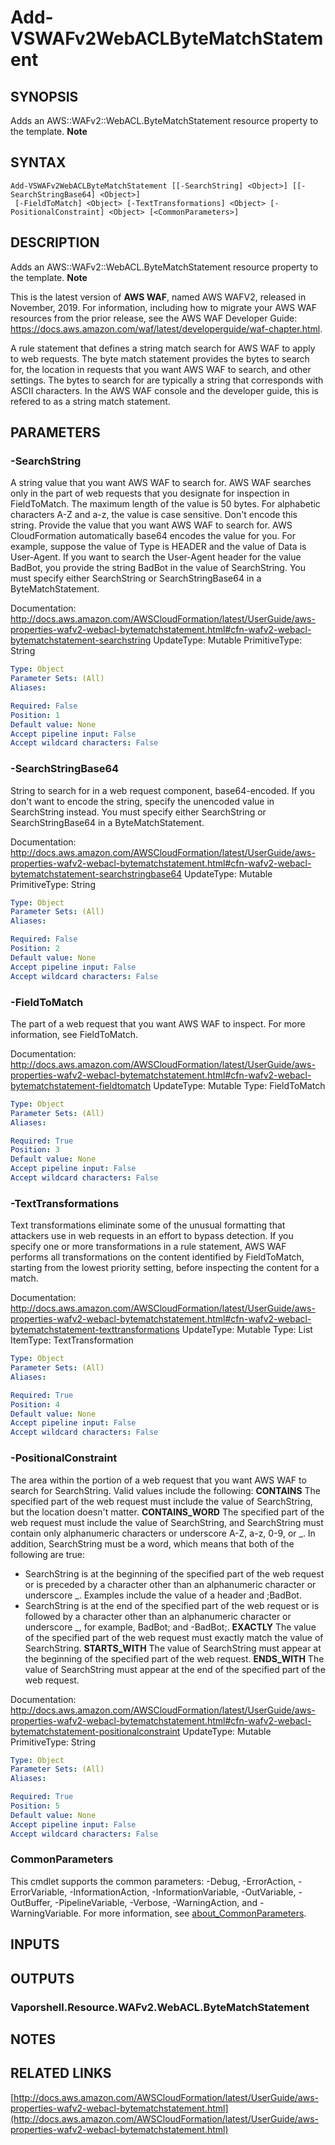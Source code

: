 # Add-VSWAFv2WebACLByteMatchStatement

## SYNOPSIS
Adds an AWS::WAFv2::WebACL.ByteMatchStatement resource property to the template.
**Note**

## SYNTAX

```
Add-VSWAFv2WebACLByteMatchStatement [[-SearchString] <Object>] [[-SearchStringBase64] <Object>]
 [-FieldToMatch] <Object> [-TextTransformations] <Object> [-PositionalConstraint] <Object> [<CommonParameters>]
```

## DESCRIPTION
Adds an AWS::WAFv2::WebACL.ByteMatchStatement resource property to the template.
**Note**

This is the latest version of **AWS WAF**, named AWS WAFV2, released in November, 2019.
For information, including how to migrate your AWS WAF resources from the prior release, see the AWS WAF Developer Guide: https://docs.aws.amazon.com/waf/latest/developerguide/waf-chapter.html.

A rule statement that defines a string match search for AWS WAF to apply to web requests.
The byte match statement provides the bytes to search for, the location in requests that you want AWS WAF to search, and other settings.
The bytes to search for are typically a string that corresponds with ASCII characters.
In the AWS WAF console and the developer guide, this is refered to as a string match statement.

## PARAMETERS

### -SearchString
A string value that you want AWS WAF to search for.
AWS WAF searches only in the part of web requests that you designate for inspection in FieldToMatch.
The maximum length of the value is 50 bytes.
For alphabetic characters A-Z and a-z, the value is case sensitive.
Don't encode this string.
Provide the value that you want AWS WAF to search for.
AWS CloudFormation automatically base64 encodes the value for you.
For example, suppose the value of Type is HEADER and the value of Data is User-Agent.
If you want to search the User-Agent header for the value BadBot, you provide the string BadBot in the value of SearchString.
You must specify either SearchString or SearchStringBase64 in a ByteMatchStatement.

Documentation: http://docs.aws.amazon.com/AWSCloudFormation/latest/UserGuide/aws-properties-wafv2-webacl-bytematchstatement.html#cfn-wafv2-webacl-bytematchstatement-searchstring
UpdateType: Mutable
PrimitiveType: String

```yaml
Type: Object
Parameter Sets: (All)
Aliases:

Required: False
Position: 1
Default value: None
Accept pipeline input: False
Accept wildcard characters: False
```

### -SearchStringBase64
String to search for in a web request component, base64-encoded.
If you don't want to encode the string, specify the unencoded value in SearchString instead.
You must specify either SearchString or SearchStringBase64 in a ByteMatchStatement.

Documentation: http://docs.aws.amazon.com/AWSCloudFormation/latest/UserGuide/aws-properties-wafv2-webacl-bytematchstatement.html#cfn-wafv2-webacl-bytematchstatement-searchstringbase64
UpdateType: Mutable
PrimitiveType: String

```yaml
Type: Object
Parameter Sets: (All)
Aliases:

Required: False
Position: 2
Default value: None
Accept pipeline input: False
Accept wildcard characters: False
```

### -FieldToMatch
The part of a web request that you want AWS WAF to inspect.
For more information, see FieldToMatch.

Documentation: http://docs.aws.amazon.com/AWSCloudFormation/latest/UserGuide/aws-properties-wafv2-webacl-bytematchstatement.html#cfn-wafv2-webacl-bytematchstatement-fieldtomatch
UpdateType: Mutable
Type: FieldToMatch

```yaml
Type: Object
Parameter Sets: (All)
Aliases:

Required: True
Position: 3
Default value: None
Accept pipeline input: False
Accept wildcard characters: False
```

### -TextTransformations
Text transformations eliminate some of the unusual formatting that attackers use in web requests in an effort to bypass detection.
If you specify one or more transformations in a rule statement, AWS WAF performs all transformations on the content identified by FieldToMatch, starting from the lowest priority setting, before inspecting the content for a match.

Documentation: http://docs.aws.amazon.com/AWSCloudFormation/latest/UserGuide/aws-properties-wafv2-webacl-bytematchstatement.html#cfn-wafv2-webacl-bytematchstatement-texttransformations
UpdateType: Mutable
Type: List
ItemType: TextTransformation

```yaml
Type: Object
Parameter Sets: (All)
Aliases:

Required: True
Position: 4
Default value: None
Accept pipeline input: False
Accept wildcard characters: False
```

### -PositionalConstraint
The area within the portion of a web request that you want AWS WAF to search for SearchString.
Valid values include the following:
**CONTAINS**
The specified part of the web request must include the value of SearchString, but the location doesn't matter.
**CONTAINS_WORD**
The specified part of the web request must include the value of SearchString, and SearchString must contain only alphanumeric characters or underscore A-Z, a-z, 0-9, or _.
In addition, SearchString must be a word, which means that both of the following are true:
+ SearchString is at the beginning of the specified part of the web request or is preceded by a character other than an alphanumeric character or underscore _.
Examples include the value of a header and ;BadBot.
+ SearchString is at the end of the specified part of the web request or is followed by a character other than an alphanumeric character or underscore _, for example, BadBot; and -BadBot;.
**EXACTLY**
The value of the specified part of the web request must exactly match the value of SearchString.
**STARTS_WITH**
The value of SearchString must appear at the beginning of the specified part of the web request.
**ENDS_WITH**
The value of SearchString must appear at the end of the specified part of the web request.

Documentation: http://docs.aws.amazon.com/AWSCloudFormation/latest/UserGuide/aws-properties-wafv2-webacl-bytematchstatement.html#cfn-wafv2-webacl-bytematchstatement-positionalconstraint
UpdateType: Mutable
PrimitiveType: String

```yaml
Type: Object
Parameter Sets: (All)
Aliases:

Required: True
Position: 5
Default value: None
Accept pipeline input: False
Accept wildcard characters: False
```

### CommonParameters
This cmdlet supports the common parameters: -Debug, -ErrorAction, -ErrorVariable, -InformationAction, -InformationVariable, -OutVariable, -OutBuffer, -PipelineVariable, -Verbose, -WarningAction, and -WarningVariable. For more information, see [about_CommonParameters](http://go.microsoft.com/fwlink/?LinkID=113216).

## INPUTS

## OUTPUTS

### Vaporshell.Resource.WAFv2.WebACL.ByteMatchStatement
## NOTES

## RELATED LINKS

[http://docs.aws.amazon.com/AWSCloudFormation/latest/UserGuide/aws-properties-wafv2-webacl-bytematchstatement.html](http://docs.aws.amazon.com/AWSCloudFormation/latest/UserGuide/aws-properties-wafv2-webacl-bytematchstatement.html)

